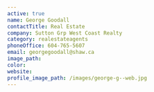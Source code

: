 ```yaml
---
active: true
name: George Goodall
contactTitle: Real Estate
company: Sutton Grp West Coast Realty
category: realestateagents
phoneOffice: 604-765-5607
email: georgegoodall@shaw.ca
image_path:
color:
website:
profile_image_path: /images/george-g--web.jpg
---
```



